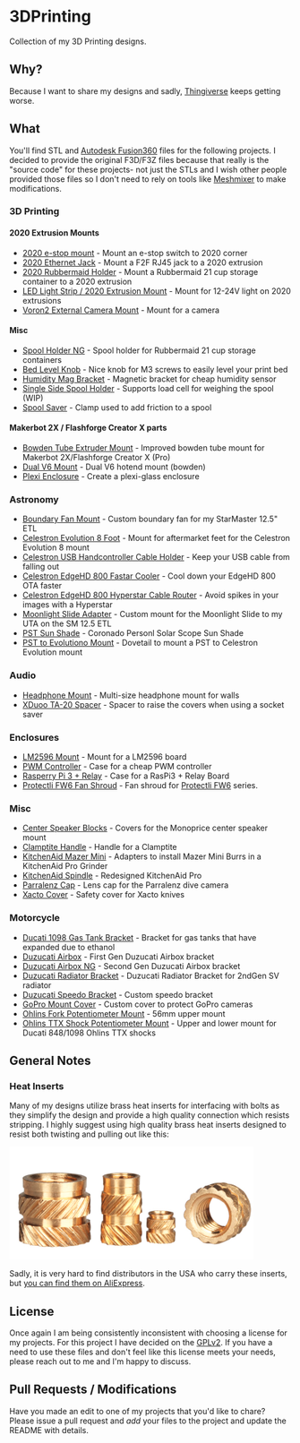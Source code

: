 # 3DPrinting

Collection of my 3D Printing designs.

## Why?

Because I want to share my designs and sadly, [Thingiverse](https://www.thingiverse.com/synfinatic/designs)
keeps getting worse.

## What

You'll find STL and [Autodesk Fusion360](https://www.autodesk.com/products/fusion-360/overview)
files for the following projects.  I decided to provide the original F3D/F3Z
files because that really is the "source code" for these projects- not just the
STLs and I wish other people provided those files so I don't need to rely on
tools like [Meshmixer](https://www.meshmixer.com) to make modifications.

### 3D Printing

#### 2020 Extrusion Mounts
* [2020 e-stop mount](3D_Printing/2020EStopMount/) - Mount an e-stop switch to 2020 corner
* [2020 Ethernet Jack](3D_Printing/2020EthernetJack/) - Mount a F2F RJ45 jack to a 2020 extrusion 
* [2020 Rubbermaid Holder](3D_Printing/2020RubbermaidHolder/) - Mount a Rubbermaid 21 cup storage container to a 2020 extrusion 
* [LED Light Strip / 2020 Extrusion Mount](3D_Printing/2020_led_mount) - Mount for 12-24V light on 2020 extrusions
* [Voron2 External Camera Mount](3D_Printing/VoronExternalCameraMount/) - Mount for a camera

#### Misc

* [Spool Holder NG](3D_Printing/spool_holder_ng) - Spool holder for Rubbermaid 21 cup storage containers
* [Bed Level Knob](3D_Printing/bed_level_knob) - Nice knob for M3 screws to easily level your print bed
* [Humidity Mag Bracket](3D_Printing/HumidityMagBracket/) - Magnetic bracket for cheap humidity sensor
* [Single Side Spool Holder](3D_Printing/SSSpoolHolder/) - Supports load cell for weighing the spool (WIP)
* [Spool Saver](3D_Printing/SpoolSaver/) - Clamp used to add friction to a spool

#### Makerbot 2X / Flashforge Creator X parts

* [Bowden Tube Extruder Mount](3D_Printing/ffcx_bowden_mount) - Improved bowden tube mount for Makerbot 2X/Flashforge Creator X (Pro)
* [Dual V6 Mount](3DPrinting/FFCXDualV6) - Dual V6 hotend mount (bowden)
* [Plexi Enclosure](3DPrinting/FFCXPlexiEnclosure) - Create a plexi-glass enclosure


### Astronomy

* [Boundary Fan Mount](Astronomy/BoundaryFanMount/) - Custom boundary fan for my StarMaster 12.5" ETL
* [Celestron Evolution 8 Foot](Astronomy/CelestronEvo8Foot/) - Mount for aftermarket feet for the Celestron Evolution 8 mount
* [Celestron USB Handcontroller Cable Holder](Astronomy/CelestronUSBCableManagement/) - Keep your USB cable from falling out
* [Celestron EdgeHD 800 Fastar Cooler](Astronomy/EdgeHD800Cooler/) - Cool down your EdgeHD 800 OTA faster
* [Celestron EdgeHD 800 Hyperstar Cable Router](Astronomy/EdgeHD800HyperstarCableRouter/) - Avoid spikes in your images with a Hyperstar
* [Moonlight Slide Adapter](Astronomy/MoonlightSlideAdapter/) - Custom mount for the Moonlight Slide to my UTA on the SM 12.5 ETL
* [PST Sun Shade](Astronomy/PSTSunShade/) - Coronado Personl Solar Scope Sun Shade
* [PST to Evolutiono Mount](Astronomy/PSTtoEvolutionMount/) - Dovetail to mount a PST to Celestron Evolution mount

### Audio

* [Headphone Mount](Audio/HeadphoneMount/) - Multi-size headphone mount for walls
* [XDuoo TA-20 Spacer](Audio/XDuooTA20Spacer/) - Spacer to raise the covers when using a socket saver

### Enclosures

* [LM2596 Mount](Enclosures/LM2596Mount/) - Mount for a LM2596 board
* [PWM Controller](Enclosure/PWMController) - Case for a cheap PWM controller
* [Rasperry Pi 3 + Relay](Enclosures/RasPi3Relay/) - Case for a RasPi3 + Relay Board
* [Protectli FW6 Fan Shroud](Enclosures/Protectli-FW6/) - Fan shroud for [Protectli FW6](https://protectli.com/vault-6-port/) series.

### Misc

* [Center Speaker Blocks](Misc/CenterSpeakerBlocks/) - Covers for the Monoprice center speaker mount
* [Clamptite Handle](Misc/ClamptiteHandle/) - Handle for a Clamptite
* [KitchenAid Mazer Mini](Misc/KitchenAidMazerMini/) - Adapters to install Mazer Mini Burrs in a KitchenAid Pro Grinder
* [KitchenAid Spindle](Misc/KitchenAidSpindle/) - Redesigned KitchenAid Pro 
* [Parralenz Cap](Misc/ParralenzCap/) - Lens cap for the Parralenz dive camera 
* [Xacto Cover](Misc/XactoCover/) - Safety cover for Xacto knives

### Motorcycle

* [Ducati 1098 Gas Tank Bracket](Motorcycle/Ducati1098GastankBracket/) - Bracket for gas tanks that have expanded due to ethanol
* [Duzucati Airbox](Motorcycle/DuzucatiAirbox/) - First Gen Duzucati Airbox bracket
* [Duzucati Airbox NG](Motorcycle/DuzucatiAirboxNG/) - Second Gen Duzucati Airbox bracket
* [Duzucati Radiator Bracket](Motorcycle/DuzucatiRadiatorBracket/) - Duzucati Radiator Bracket for 2ndGen SV radiator
* [Duzucati Speedo Bracket](Motorcycle/DuzucatiSpeedo/) - Custom speedo bracket
* [GoPro Mount Cover](Motorcycle/GoProMountCover/) - Custom cover to protect GoPro cameras
* [Ohlins Fork Potentiometer Mount](Motorcycle/OhlinsForkPotentiometer/) - 56mm upper mount
* [Ohlins TTX Shock Potentiometer Mount](Motorcycle/OhlinsTTXPotentiometer/) - Upper and lower mount for Ducati 848/1098 Ohlins TTX shocks

## General Notes

### Heat Inserts

Many of my designs utilize brass heat inserts for interfacing with bolts as they
simplify the design and provide a high quality connection which resists stripping.
I highly suggest using high quality brass heat inserts designed to resist both
twisting and pulling out like this:

![heatinsert](heatinsert.png)

Sadly, it is very hard to find distributors in the USA who carry these inserts,
but [you can find them on AliExpress](https://www.aliexpress.com/item/4001258499799.html).

## License

Once again I am being consistently inconsistent with choosing a license for my
projects.  For this project I have decided on the [GPLv2](LICENSE).  If you have
a need to use these files and don't feel like this license meets your needs,
please reach out to me and I'm happy to discuss.


## Pull Requests / Modifications

Have you made an edit to one of my projects that you'd like to chare?  Please issue
a pull request and _add_ your files to the project and update the README with details.
